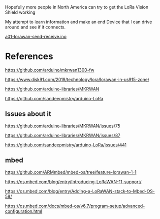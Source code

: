 Hopefully more people in North America can try to get the LoRa Vision Shield working


My attempt to learn information and make an end Device that I can drive around and see if it connects.

[a01-lorawan-send-receive.ino](a01-lorawan-send-receive.ino)


# References

https://github.com/arduino/mkrwan1300-fw

https://www.disk91.com/2019/technology/lora/lorawan-in-us915-zone/


https://github.com/arduino-libraries/MKRWAN


https://github.com/sandeepmistry/arduino-LoRa




## Issues about it

https://github.com/arduino-libraries/MKRWAN/issues/75

https://github.com/arduino-libraries/MKRWAN/issues/87


https://github.com/sandeepmistry/arduino-LoRa/issues/441



## mbed



https://github.com/ARMmbed/mbed-os/tree/feature-lorawan-1-1

https://os.mbed.com/blog/entry/Introducing-LoRaWAN-11-support/


https://os.mbed.com/blog/entry/Adding-a-LoRaWAN-stack-to-Mbed-OS-58/

https://os.mbed.com/docs/mbed-os/v6.7/program-setup/advanced-configuration.html


